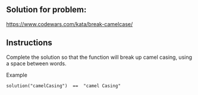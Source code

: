 ## Solution for problem:

https://www.codewars.com/kata/break-camelcase/

## Instructions

Complete the solution so that the function will 
break up camel casing, using a space between words.

Example
```
solution("camelCasing")  ==  "camel Casing"
```